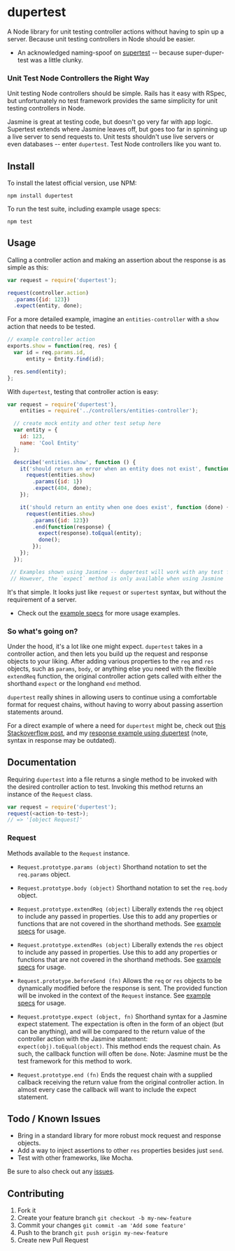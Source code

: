 # dupertest

A Node library for unit testing controller actions without having to spin up a server. Because unit testing controllers in Node should be easier.

* An acknowledged naming-spoof on [supertest](https://github.com/visionmedia/supertest) -- because super-duper-test was a little clunky.

### Unit Test Node Controllers the Right Way

Unit testing Node controllers should be simple. Rails has it easy with RSpec, but unfortunately no test framework provides the same simplicity for unit testing controllers in Node.

Jasmine is great at testing code, but doesn't go very far with app logic. Supertest extends where Jasmine leaves off, but goes too far in spinning up a live server to send requests to. Unit tests shouldn't use live servers or even databases -- enter ```dupertest```. Test Node controllers like you want to.

## Install

To install the latest official version, use NPM:

```
npm install dupertest
```

To run the test suite, including example usage specs:

```
npm test
```

## Usage

Calling a controller action and making an assertion about the response is as simple as this:

```javascript
var request = require('dupertest');

request(controller.action)
  .params({id: 123})
  .expect(entity, done);
```

For a more detailed example, imagine an ```entities-controller``` with a ```show``` action that needs to be tested.

```javascript
// example controller action
exports.show = function(req, res) {
  var id = req.params.id,
      entity = Entity.find(id);

  res.send(entity);
};
```

With ```dupertest```, testing that controller action is easy:

```javascript
var request = require('dupertest'),
    entities = require('../controllers/entities-controller');

  // create mock entity and other test setup here
  var entity = {
    id: 123,
    name: 'Cool Entity'
  };

  describe('entities.show', function () {
    it('should return an error when an entity does not exist', function (done) {
      request(entities.show)
        .params({id: 1})
        .expect(404, done);
    });

    it('should return an entity when one does exist', function (done) {
      request(entities.show)
        .params({id: 123})
        .end(function(response) {
          expect(response).toEqual(entity);
          done();
        });
    });
  });

 // Examples shown using Jasmine -- dupertest will work with any test framework.
 // However, the `expect` method is only available when using Jasmine
```

It's that simple. It looks just like ```request``` or ```supertest``` syntax, but without the requirement of a server.

* Check out the [example specs](https://github.com/TGOlson/dupertest/blob/master/examples/entities-controller_spec.js) for more usage examples.

### So what's going on?

Under the hood, it's a lot like one might expect. ```dupertest``` takes in a controller action, and then lets you build up the request and response objects to your liking. After adding various properties to the ```req``` and ```res``` objects, such as ```params```, ```body```, or anything else you need with the flexible ```extendReq``` function, the original controller action gets called with either the shorthand ```expect``` or the longhand ```end``` method.

```dupertest``` really shines in allowing users to continue using a comfortable format for request chains, without having to worry about passing assertion statements around.

For a direct example of where a need for ```dupertest``` might be, check out [this Stackoverflow post](http://stackoverflow.com/questions/14487809/how-to-mock-request-and-response-in-nodejs-to-test-middleware-controllers), and my [response example using dupertest](http://stackoverflow.com/a/24227342/3126392) (note, syntax in response may be outdated).

## Documentation

Requiring `dupertest` into a file returns a single method to be invoked with the desired controller action to test. Invoking this method returns an instance of the `Request` class.

```js
var request = require('dupertest');
request(<action-to-test>);
// => '[object Request]'
```

### Request

Methods available to the ```Request``` instance.

* ```Request.prototype.params (object)``` Shorthand notation to set the ```req.params``` object.

* ```Request.prototype.body (object)``` Shorthand notation to set the ```req.body``` object.

* ```Request.prototype.extendReq (object)``` Liberally extends the ```req``` object to include any passed in properties. Use this to add any properties or functions that are not covered in the shorthand methods. See [example specs](https://github.com/TGOlson/dupertest/blob/master/examples/entities-controller_spec.js#L58) for usage.

* ```Request.prototype.extendRes (object)``` Liberally extends the ```res``` object to include any passed in properties. Use this to add any properties or functions that are not covered in the shorthand methods. See [example specs](https://github.com/TGOlson/dupertest/blob/master/examples/entities-controller_spec.js#L67) for usage.

* ```Request.prototype.beforeSend (fn)``` Allows the `req` or `res` objects to be dynamically modified before the response is sent. The provided function will be invoked in the context of the `Request` instance. See [example specs](https://github.com/TGOlson/dupertest/blob/master/examples/entities-controller_spec.js#L86) for usage.


* ```Request.prototype.expect (object, fn)``` Shorthand syntax for a Jasmine expect statement. The expectation is often in the form of an object (but can be anything), and will be compared to the return value of the controller action with the Jasmine statement: ```expect(obj).toEqual(object)```. This method ends the request chain. As such, the callback function will often be ```done```. Note: Jasmine must be the test framework for this method to work.

* ```Request.prototype.end (fn)``` Ends the request chain with a supplied callback receiving the return value from the original controller action. In almost every case the callback will want to include the expect statement.

## Todo / Known Issues

* Bring in a standard library for more robust mock request and response objects.
* Add a way to inject assertions to other ```res``` properties besides just ```send```.
* Test with other frameworks, like Mocha.

Be sure to also check out any [issues](https://github.com/TGOlson/dupertest/issues).

## Contributing

1. Fork it
2. Create your feature branch `git checkout -b my-new-feature`
3. Commit your changes `git commit -am 'Add some feature'`
4. Push to the branch `git push origin my-new-feature`
5. Create new Pull Request
